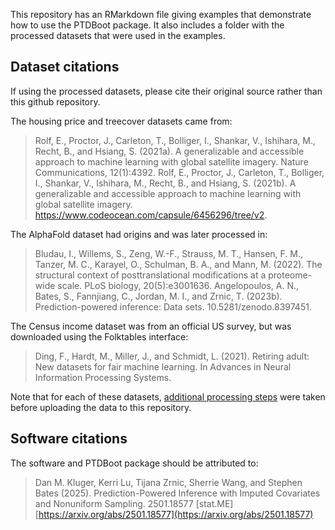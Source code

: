 This repository has an RMarkdown file giving examples that demonstrate how to use the PTDBoot package. It also includes a folder with the processed datasets that were used in the examples.

## Dataset citations

If using the processed datasets, please cite their original source rather than this github repository.

The housing price and treecover datasets came from: 
> Rolf, E., Proctor, J., Carleton, T., Bolliger, I., Shankar, V., Ishihara, M., Recht, B., and
Hsiang, S. (2021a). A generalizable and accessible approach to machine learning with
global satellite imagery. Nature Communications, 12(1):4392.
> Rolf, E., Proctor, J., Carleton, T., Bolliger, I., Shankar, V., Ishihara, M., Recht, B., and
Hsiang, S. (2021b). A generalizable and accessible approach to machine learning with
global satellite imagery. https://www.codeocean.com/capsule/6456296/tree/v2.


The AlphaFold dataset had origins and was later processed in:
> Bludau, I., Willems, S., Zeng, W.-F., Strauss, M. T., Hansen, F. M., Tanzer, M. C., Karayel,
O., Schulman, B. A., and Mann, M. (2022). The structural context of posttranslational
modifications at a proteome-wide scale. PLoS biology, 20(5):e3001636.
> Angelopoulos, A. N., Bates, S., Fannjiang, C., Jordan, M. I., and Zrnic, T. (2023b).
Prediction-powered inference: Data sets. 10.5281/zenodo.8397451.

The Census income dataset was from an official US survey, but was downloaded using the Folktables interface:
> Ding, F., Hardt, M., Miller, J., and Schmidt, L. (2021). Retiring adult: New datasets for
fair machine learning. In Advances in Neural Information Processing Systems.

Note that for each of these datasets, [additional processing steps](https://github.com/DanKluger/Predict-Then-Debias_Bootstrap/blob/main/Datasets/ReadAndProcessData.Rmd) were taken before uploading the data to this repository. 

## Software citations

The software and PTDBoot package should be attributed to:

> Dan M. Kluger, Kerri Lu, Tijana Zrnic, Sherrie Wang, and Stephen Bates (2025). Prediction-Powered Inference with Imputed Covariates and Nonuniform Sampling. 2501.18577 [stat.ME]  [https://arxiv.org/abs/2501.18577](https://arxiv.org/abs/2501.18577)
